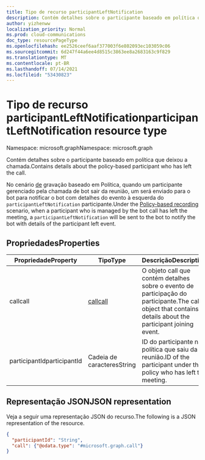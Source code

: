 ```yaml
---
title: Tipo de recurso participantLeftNotification
description: Contém detalhes sobre o participante baseado em política que deixou a chamada.
author: yizhenww
localization_priority: Normal
ms.prod: cloud-communications
doc_type: resourcePageType
ms.openlocfilehash: ee2526ceef6aaf377003f6e802093ec103059c06
ms.sourcegitcommit: 6d247f44a6ee4d8515c3863ee8a2683163c9f829
ms.translationtype: MT
ms.contentlocale: pt-BR
ms.lasthandoff: 07/14/2021
ms.locfileid: "53430823"
---
```

# <a name="participantleftnotification-resource-type"></a><span data-ttu-id="a0530-103">Tipo de recurso participantLeftNotification</span><span class="sxs-lookup"><span data-stu-id="a0530-103">participantLeftNotification resource type</span></span>

<span data-ttu-id="a0530-104">Namespace: microsoft.graph</span><span class="sxs-lookup"><span data-stu-id="a0530-104">Namespace: microsoft.graph</span></span>

<span data-ttu-id="a0530-105">Contém detalhes sobre o participante baseado em política que deixou a chamada.</span><span class="sxs-lookup"><span data-stu-id="a0530-105">Contains details about the policy-based participant who has left the call.</span></span>

<span data-ttu-id="a0530-106">No cenário [de](/microsoftteams/teams-recording-policy) gravação baseado em Política, quando um participante gerenciado pela chamada de bot sair da reunião, um será enviado para o bot para notificar o bot com detalhes do evento à esquerda do `participantLeftNotification` participante.</span><span class="sxs-lookup"><span data-stu-id="a0530-106">Under the [Policy-based recording](/microsoftteams/teams-recording-policy) scenario, when a participant who is managed by the bot call has left the meeting, a `participantLeftNotification` will be sent to the bot to notify the bot with details of the participant left event.</span></span>

## <a name="properties"></a><span data-ttu-id="a0530-107">Propriedades</span><span class="sxs-lookup"><span data-stu-id="a0530-107">Properties</span></span>
| <span data-ttu-id="a0530-108">Propriedade</span><span class="sxs-lookup"><span data-stu-id="a0530-108">Property</span></span>       | <span data-ttu-id="a0530-109">Tipo</span><span class="sxs-lookup"><span data-stu-id="a0530-109">Type</span></span>            | <span data-ttu-id="a0530-110">Descrição</span><span class="sxs-lookup"><span data-stu-id="a0530-110">Description</span></span>                                                        |
| -------------- | --------------  | -------------------------------------------                        |
| <span data-ttu-id="a0530-111">call</span><span class="sxs-lookup"><span data-stu-id="a0530-111">call</span></span>           | [<span data-ttu-id="a0530-112">call</span><span class="sxs-lookup"><span data-stu-id="a0530-112">call</span></span>](call.md) | <span data-ttu-id="a0530-113">O objeto call que contém detalhes sobre o evento de participação do participante.</span><span class="sxs-lookup"><span data-stu-id="a0530-113">The call object that contains details about the participant joining event.</span></span> |
| <span data-ttu-id="a0530-114">participantId</span><span class="sxs-lookup"><span data-stu-id="a0530-114">participantId</span></span>  | <span data-ttu-id="a0530-115">Cadeia de caracteres</span><span class="sxs-lookup"><span data-stu-id="a0530-115">String</span></span>          | <span data-ttu-id="a0530-116">ID do participante na política que saiu da reunião.</span><span class="sxs-lookup"><span data-stu-id="a0530-116">ID of the participant under the policy who has left the meeting.</span></span>        |

## <a name="json-representation"></a><span data-ttu-id="a0530-117">Representação JSON</span><span class="sxs-lookup"><span data-stu-id="a0530-117">JSON representation</span></span>

<span data-ttu-id="a0530-118">Veja a seguir uma representação JSON do recurso.</span><span class="sxs-lookup"><span data-stu-id="a0530-118">The following is a JSON representation of the resource.</span></span>

<!-- {
  "blockType": "resource",
  "optionalProperties": [],
  "@odata.type": "microsoft.graph.participantLeftNotification"
}-->
```json
{
  "participantId": "String",
  "call": {"@odata.type": "#microsoft.graph.call"}
}
```

<!-- uuid: 8fcb5dbc-d5aa-4681-8e31-b001d5168d79
2015-10-25 14:57:30 UTC -->
<!--
{
  "type": "#page.annotation",
  "description": "participantLeftNotification resource",
  "keywords": "",
  "section": "documentation",
  "tocPath": "",
  "suppressions": []
}
-->
